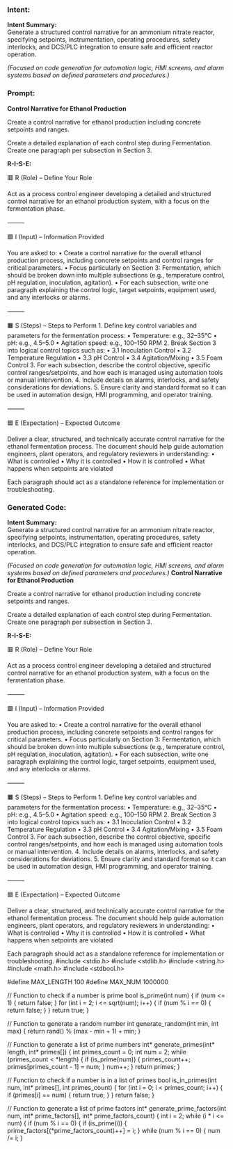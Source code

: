 ### Intent:
**Intent Summary:**  
Generate a structured control narrative for an ammonium nitrate reactor, specifying setpoints, instrumentation, operating procedures, safety interlocks, and DCS/PLC integration to ensure safe and efficient reactor operation.  

*(Focused on code generation for automation logic, HMI screens, and alarm systems based on defined parameters and procedures.)*

### Prompt:
**Control Narrative for Ethanol Production**

Create a control narrative for ethanol production including concrete setpoints and ranges.

Create a detailed explanation of each control step during Fermentation. Create one paragraph per subsection in Section 3.


**R-I-S-E:**

🟥 R (Role) – Define Your Role

Act as a process control engineer developing a detailed and structured control narrative for an ethanol production system, with a focus on the fermentation phase.

⸻

🟩 I (Input) – Information Provided

You are asked to:
	•	Create a control narrative for the overall ethanol production process, including concrete setpoints and control ranges for critical parameters.
	•	Focus particularly on Section 3: Fermentation, which should be broken down into multiple subsections (e.g., temperature control, pH regulation, inoculation, agitation).
	•	For each subsection, write one paragraph explaining the control logic, target setpoints, equipment used, and any interlocks or alarms.

⸻

🟧 S (Steps) – Steps to Perform
	1.	Define key control variables and parameters for the fermentation process:
	•	Temperature: e.g., 32–35°C
	•	pH: e.g., 4.5–5.0
	•	Agitation speed: e.g., 100–150 RPM
	2.	Break Section 3 into logical control topics such as:
	•	3.1 Inoculation Control
	•	3.2 Temperature Regulation
	•	3.3 pH Control
	•	3.4 Agitation/Mixing
	•	3.5 Foam Control
	3.	For each subsection, describe the control objective, specific control ranges/setpoints, and how each is managed using automation tools or manual intervention.
	4.	Include details on alarms, interlocks, and safety considerations for deviations.
	5.	Ensure clarity and standard format so it can be used in automation design, HMI programming, and operator training.

⸻

🟦 E (Expectation) – Expected Outcome

Deliver a clear, structured, and technically accurate control narrative for the ethanol fermentation process. The document should help guide automation engineers, plant operators, and regulatory reviewers in understanding:
	•	What is controlled
	•	Why it is controlled
	•	How it is controlled
	•	What happens when setpoints are violated

Each paragraph should act as a standalone reference for implementation or troubleshooting.

### Generated Code:
**Intent Summary:**  
Generate a structured control narrative for an ammonium nitrate reactor, specifying setpoints, instrumentation, operating procedures, safety interlocks, and DCS/PLC integration to ensure safe and efficient reactor operation.  

*(Focused on code generation for automation logic, HMI screens, and alarm systems based on defined parameters and procedures.)*
**Control Narrative for Ethanol Production**

Create a control narrative for ethanol production including concrete setpoints and ranges.

Create a detailed explanation of each control step during Fermentation. Create one paragraph per subsection in Section 3.


**R-I-S-E:**

🟥 R (Role) – Define Your Role

Act as a process control engineer developing a detailed and structured control narrative for an ethanol production system, with a focus on the fermentation phase.

⸻

🟩 I (Input) – Information Provided

You are asked to:
	•	Create a control narrative for the overall ethanol production process, including concrete setpoints and control ranges for critical parameters.
	•	Focus particularly on Section 3: Fermentation, which should be broken down into multiple subsections (e.g., temperature control, pH regulation, inoculation, agitation).
	•	For each subsection, write one paragraph explaining the control logic, target setpoints, equipment used, and any interlocks or alarms.

⸻

🟧 S (Steps) – Steps to Perform
	1.	Define key control variables and parameters for the fermentation process:
	•	Temperature: e.g., 32–35°C
	•	pH: e.g., 4.5–5.0
	•	Agitation speed: e.g., 100–150 RPM
	2.	Break Section 3 into logical control topics such as:
	•	3.1 Inoculation Control
	•	3.2 Temperature Regulation
	•	3.3 pH Control
	•	3.4 Agitation/Mixing
	•	3.5 Foam Control
	3.	For each subsection, describe the control objective, specific control ranges/setpoints, and how each is managed using automation tools or manual intervention.
	4.	Include details on alarms, interlocks, and safety considerations for deviations.
	5.	Ensure clarity and standard format so it can be used in automation design, HMI programming, and operator training.

⸻

🟦 E (Expectation) – Expected Outcome

Deliver a clear, structured, and technically accurate control narrative for the ethanol fermentation process. The document should help guide automation engineers, plant operators, and regulatory reviewers in understanding:
	•	What is controlled
	•	Why it is controlled
	•	How it is controlled
	•	What happens when setpoints are violated

Each paragraph should act as a standalone reference for implementation or troubleshooting.
#include <stdio.h>
#include <stdlib.h>
#include <string.h>
#include <math.h>
#include <stdbool.h>

#define MAX_LENGTH 100
#define MAX_NUM 1000000

// Function to check if a number is prime
bool is_prime(int num) {
    if (num <= 1) {
        return false;
    }
    for (int i = 2; i <= sqrt(num); i++) {
        if (num % i == 0) {
            return false;
        }
    }
    return true;
}

// Function to generate a random number
int generate_random(int min, int max) {
    return rand() % (max - min + 1) + min;
}

// Function to generate a list of prime numbers
int* generate_primes(int* length, int* primes[]) {
    int primes_count = 0;
    int num = 2;
    while (primes_count < *length) {
        if (is_prime(num)) {
            primes_count++;
            primes[primes_count - 1] = num;
        }
        num++;
    }
    return primes;
}

// Function to check if a number is in a list of primes
bool is_in_primes(int num, int* primes[], int primes_count) {
    for (int i = 0; i < primes_count; i++) {
        if (primes[i] == num) {
            return true;
        }
    }
    return false;
}

// Function to generate a list of prime factors
int* generate_prime_factors(int num, int* prime_factors[], int* prime_factors_count) {
    int i = 2;
    while (i * i <= num) {
        if (num % i == 0) {
            if (is_prime(i)) {
                prime_factors[(*prime_factors_count)++] = i;
            }
            while (num % i == 0) {
                num /= i;
            }

